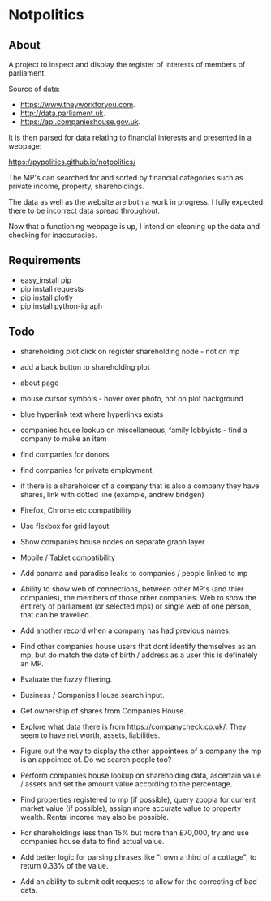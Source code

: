 # Notpolitics

## About

A project to inspect and display the register of interests of members of parliament.

Source of data:

* https://www.theyworkforyou.com.
* http://data.parliament.uk.
* https://api.companieshouse.gov.uk.

It is then parsed for data relating to financial interests and presented in a webpage:

https://pypolitics.github.io/notpolitics/

The MP's can searched for and sorted by financial categories such as private income, property, shareholdings.

The data as well as the website are both a work in progress. I fully expected there to be incorrect data spread throughout.

Now that a functioning webpage is up, I intend on cleaning up the data and checking for inaccuracies.

## Requirements
* easy_install pip
* pip install requests
* pip install plotly
* pip install python-igraph

## Todo

* shareholding plot click on register shareholding node - not on mp
* add a back button to shareholding plot
* about page
* mouse cursor symbols - hover over photo, not on plot background
* blue hyperlink text where hyperlinks exists

* companies house lookup on miscellaneous, family lobbyists - find a company to make an item
* find companies for donors
* find companies for private employment
* if there is a shareholder of a company that is also a company they have shares, link with dotted line (example, andrew bridgen)

* Firefox, Chrome etc compatibility
* Use flexbox for grid layout
* Show companies house nodes on separate graph layer
* Mobile / Tablet compatibility
* Add panama and paradise leaks to companies / people linked to mp

* Ability to show web of connections, between other MP's (and thier companies), the members of those other companies. Web to show the entirety of parliament (or selected mps) or single web of one person, that can be travelled.
* Add another record when a company has had previous names.
* Find other companies house users that dont identify themselves as an mp, but do match the date of birth / address as a user this is definately an MP.
* Evaluate the fuzzy filtering.
* Business / Companies House search input.
* Get ownership of shares from Companies House.
* Explore what data there is from https://companycheck.co.uk/. They seem to have net worth, assets, liabilities.
* Figure out the way to display the other appointees of a company the mp is an appointee of. Do we search people too?
* Perform companies house lookup on shareholding data, ascertain value / assets and set the amount value according to the percentage.
* Find properties registered to mp (if possible), query zoopla for current market value (if possible), assign more accurate value to property wealth. Rental income may also be possible.
* For shareholdings less than 15% but more than £70,000, try and use companies house data to find actual value.
* Add better logic for parsing phrases like "i own a third of a cottage", to return 0.33% of the value.
* Add an ability to submit edit requests to allow for the correcting of bad data.
